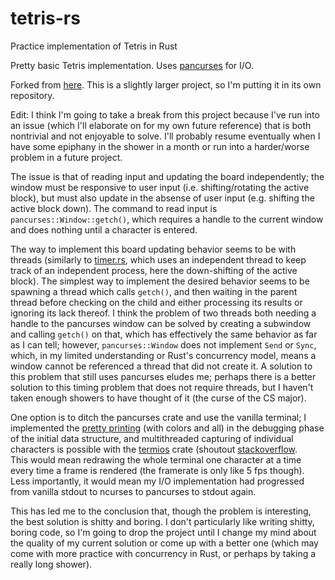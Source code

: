 # tetris-rs
Practice implementation of Tetris in Rust

Pretty basic Tetris implementation. Uses [pancurses](https://crates.io/crates/pancurses) for I/O.

Forked from [here](https://github.com/stensonowen/less_Rusty). This is a slightly larger project, so I'm putting it in its own repository. 

Edit: I think I'm going to take a break from this project because I've run into an issue (which I'll elaborate on for my own future reference) that is both nontrivial and not enjoyable to solve. I'll probably resume eventually when I have some epiphany in the shower in a month or run into a harder/worse problem in a future project.

The issue is that of reading input and updating the board independently; the window must be responsive to user input (i.e. shifting/rotating the active block), but must also update in the absense of user input (e.g. shifting the active block down). 
The command to read input is `pancurses::Window::getch()`, which requires a handle to the current window and does nothing until a character is entered. 

The way to implement this board updating behavior seems to be with threads (similarly to [timer.rs](src/timer.rs), which uses an independent thread to keep track of an independent process, here the down-shifting of the active block).
The simplest way to implement the desired behavior seems to be spawning a thread which calls `getch()`, and then waiting in the parent thread before checking on the child and either processing its results or ignoring its lack thereof. 
I think the problem of two threads both needing a handle to the pancurses window can be solved by creating a subwindow and calling `getch()` on that, which has effectively the same behavior as far as I can tell; however, `pancurses::Window` does not implement `Send` or `Sync`, which, in my limited understanding or Rust's concurrency model, means a window cannot be referenced a thread that did not create it.
A solution to this problem that still uses pancurses eludes me; perhaps there is a better solution to this timing problem that does not require threads, but I haven't taken enough showers to have thought of it (the curse of the CS major).

One option is to ditch the pancurses crate and use the vanilla terminal; I implemented the [pretty printing](src/board/mod.rs#L28) (with colors and all) in the debugging phase of the initial data structure, and multithreaded capturing of individual characters is possible with the [termios](https://crates.io/crates/termios) crate (shoutout [stackoverflow](http://stackoverflow.com/a/37416107/6463216).  
This would mean redrawing the whole terminal one character at a time every time a frame is rendered (the framerate is only like 5 fps though). Less importantly, it would mean my I/O implementation had progressed from vanilla stdout to ncurses to pancurses to stdout again. 

This has led me to the conclusion that, though the problem is interesting, the best solution is shitty and boring. 
I don't particularly like writing shitty, boring code, so I'm going to drop the project until I change my mind about the quality of my current solution or come up with a better one (which may come with more practice with concurrency in Rust, or perhaps by taking a really long shower).


